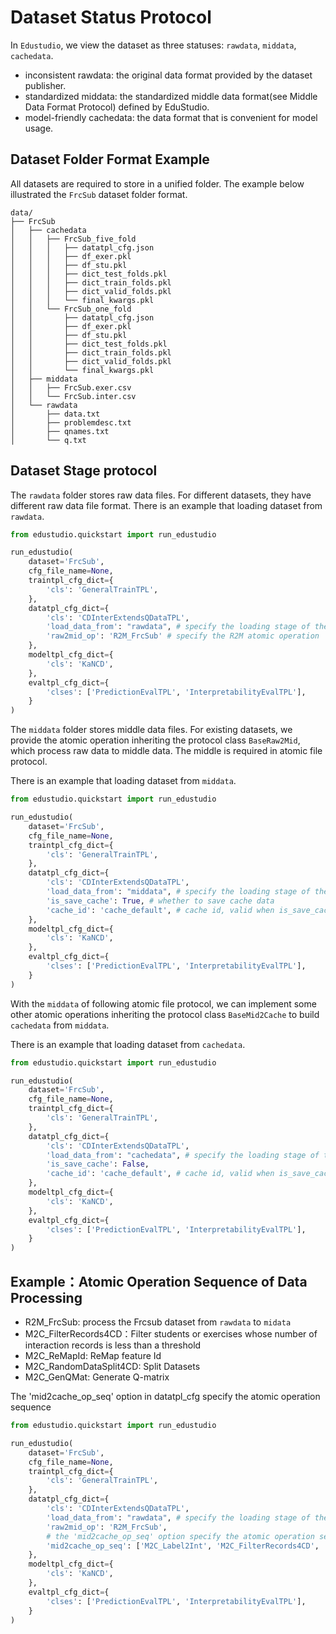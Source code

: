 # Dataset Status Protocol

In `Edustudio`, we view the dataset as three statuses: `rawdata`, `middata`, `cachedata`.
- inconsistent rawdata: the original data format provided by the dataset publisher.
- standardized middata: the standardized middle data format(see Middle Data Format Protocol) defined by EduStudio.
- model-friendly cachedata: the data format that is convenient for model usage.


## Dataset Folder Format Example

All datasets are required to store in a unified folder. The example below illustrated the `FrcSub` dataset folder format.

```
data/
├── FrcSub
│   ├── cachedata
│   │   ├── FrcSub_five_fold
│   │   │   ├── datatpl_cfg.json
│   │   │   ├── df_exer.pkl
│   │   │   ├── df_stu.pkl
│   │   │   ├── dict_test_folds.pkl
│   │   │   ├── dict_train_folds.pkl
│   │   │   ├── dict_valid_folds.pkl
│   │   │   └── final_kwargs.pkl
│   │   └── FrcSub_one_fold
│   │       ├── datatpl_cfg.json
│   │       ├── df_exer.pkl
│   │       ├── df_stu.pkl
│   │       ├── dict_test_folds.pkl
│   │       ├── dict_train_folds.pkl
│   │       ├── dict_valid_folds.pkl
│   │       └── final_kwargs.pkl
│   ├── middata
│   │   ├── FrcSub.exer.csv
│   │   └── FrcSub.inter.csv
│   └── rawdata
│       ├── data.txt
│       ├── problemdesc.txt
│       ├── qnames.txt
│       └── q.txt
```



## Dataset Stage protocol

The `rawdata` folder stores raw data files. For different datasets, they have different raw data file format.
There is an example that loading dataset from `rawdata`. 

```python
from edustudio.quickstart import run_edustudio

run_edustudio(
    dataset='FrcSub',
    cfg_file_name=None,
    traintpl_cfg_dict={
        'cls': 'GeneralTrainTPL',
    },
    datatpl_cfg_dict={
        'cls': 'CDInterExtendsQDataTPL',
        'load_data_from': "rawdata", # specify the loading stage of the dataset
        'raw2mid_op': 'R2M_FrcSub' # specify the R2M atomic operation 
    },
    modeltpl_cfg_dict={
        'cls': 'KaNCD',
    },
    evaltpl_cfg_dict={
        'clses': ['PredictionEvalTPL', 'InterpretabilityEvalTPL'],
    }
)
```

The `middata` folder stores middle data files. For existing datasets, we provide the atomic operation inheriting the protocol class `BaseRaw2Mid`, which process raw data to middle data. The middle is required in atomic file protocol.

There is an example that loading dataset from `middata`. 

```python
from edustudio.quickstart import run_edustudio

run_edustudio(
    dataset='FrcSub',
    cfg_file_name=None,
    traintpl_cfg_dict={
        'cls': 'GeneralTrainTPL',
    },
    datatpl_cfg_dict={
        'cls': 'CDInterExtendsQDataTPL',
        'load_data_from': "middata", # specify the loading stage of the dataset
        'is_save_cache': True, # whether to save cache data
        'cache_id': 'cache_default', # cache id, valid when is_save_cache=True
    },
    modeltpl_cfg_dict={
        'cls': 'KaNCD',
    },
    evaltpl_cfg_dict={
        'clses': ['PredictionEvalTPL', 'InterpretabilityEvalTPL'],
    }
)
```

With the `middata` of following atomic file protocol, we can implement some other atomic operations inheriting the protocol class `BaseMid2Cache` to build `cachedata` from `middata`. 


There is an example that loading dataset from `cachedata`. 

```python
from edustudio.quickstart import run_edustudio

run_edustudio(
    dataset='FrcSub',
    cfg_file_name=None,
    traintpl_cfg_dict={
        'cls': 'GeneralTrainTPL',
    },
    datatpl_cfg_dict={
        'cls': 'CDInterExtendsQDataTPL',
        'load_data_from': "cachedata", # specify the loading stage of the dataset
        'is_save_cache': False,
        'cache_id': 'cache_default', # cache id, valid when is_save_cache=True
    },
    modeltpl_cfg_dict={
        'cls': 'KaNCD',
    },
    evaltpl_cfg_dict={
        'clses': ['PredictionEvalTPL', 'InterpretabilityEvalTPL'],
    }
)
```


## Example：Atomic Operation Sequence of Data Processing

- R2M_FrcSub: process the Frcsub dataset from `rawdata` to `midata`
- M2C_FilterRecords4CD：Filter students or exercises whose number  of interaction records is less than a threshold
- M2C_ReMapId: ReMap feature Id
- M2C_RandomDataSplit4CD: Split Datasets
- M2C_GenQMat: Generate Q-matrix

The 'mid2cache_op_seq' option in datatpl_cfg specify the atomic operation sequence

```python
from edustudio.quickstart import run_edustudio

run_edustudio(
    dataset='FrcSub',
    cfg_file_name=None,
    traintpl_cfg_dict={
        'cls': 'GeneralTrainTPL',
    },
    datatpl_cfg_dict={
        'cls': 'CDInterExtendsQDataTPL',
        'load_data_from': "rawdata", # specify the loading stage of the dataset
        'raw2mid_op': 'R2M_FrcSub', 
        # the 'mid2cache_op_seq' option specify the atomic operation sequence
        'mid2cache_op_seq': ['M2C_Label2Int', 'M2C_FilterRecords4CD', 'M2C_ReMapId', 'M2C_RandomDataSplit4CD', 'M2C_GenQMat'],
    },
    modeltpl_cfg_dict={
        'cls': 'KaNCD',
    },
    evaltpl_cfg_dict={
        'clses': ['PredictionEvalTPL', 'InterpretabilityEvalTPL'],
    }
)
```
